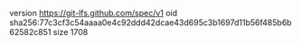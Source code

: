 version https://git-lfs.github.com/spec/v1
oid sha256:77c3cf3c54aaaa0e4c92ddd42dcae43d695c3b1697d11b56f485b6b62582c851
size 1708
